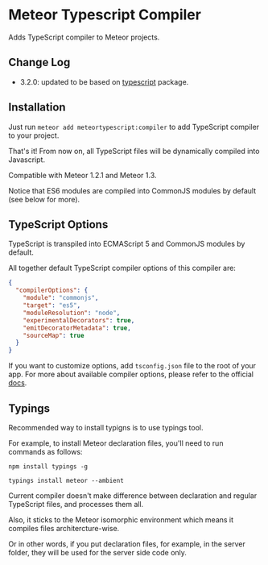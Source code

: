 # Meteor Typescript Compiler

Adds TypeScript compiler to Meteor projects.

## Change Log

 * 3.2.0: updated to be based on [typescript](https://github.com/barbatus/typescript) package.

## Installation

Just run `meteor add meteortypescript:compiler` to add TypeScript compiler to your project.

That's it! From now on, all TypeScript files will be dynamically compiled into Javascript.

Compatible with Meteor 1.2.1 and Meteor 1.3.

Notice that ES6 modules are compiled into CommonJS modules by default (see below for more).

## TypeScript Options

TypeScript is transpiled into ECMAScript 5 and CommonJS modules by default.

All together default TypeScript compiler options of this compiler are:

````json
{
  "compilerOptions": {
    "module": "commonjs",
    "target": "es5",
    "moduleResolution": "node",
    "experimentalDecorators": true,
    "emitDecoratorMetadata": true,
    "sourceMap": true
  }
}
````

If you want to customize options, add `tsconfig.json` file to the root of your app.
For more about available compiler options, please refer to the official [docs](http://www.typescriptlang.org/docs/handbook/compiler-options.html).

## Typings

Recommended way to install typigns is to use typings tool.

For example, to install Meteor declaration files, you'll need to run commands as follows:

````
npm install typings -g

typings install meteor --ambient
````

Current compiler doesn't make difference between declaration and regular TypeScript files, and processes them all.

Also, it sticks to the Meteor isomorphic environment which means it compiles files architercture-wise.

Or in other words, if you put declaration files, for example, in the server folder, they will be used for the server side code only.
